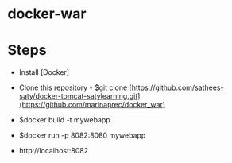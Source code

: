 # docker-war

# Steps
* Install [Docker]
* Clone this repository - $git clone [https://github.com/sathees-saty/docker-tomcat-satylearning.git](https://github.com/marinaprec/docker_war)

* $docker build -t mywebapp .
* $docker run -p 8082:8080 mywebapp
* http://localhost:8082
